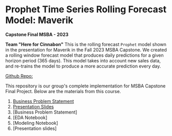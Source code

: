# Prophet Time Series Rolling Forecast Model: Maverik

**Capstone Final MSBA - 2023**

**Team "Here for Cinnabon"**
This is the rolling forecast ```Prophet``` model shown in the presentation for Maverik in the Fall 2023 MSBA Capstone.  We created a rolling window forecast model that produces daily predictions for a given horizon period (365 days). This model takes into account new sales data, and re-trains the model to produce a more accurate prediction every day.

[Github Repo:](https://github.com/bvasherchan/ProphetTimeSeriesModel)

This repository is our group's complete implementation for MSBA Capstone Final Project. Below are the materials from this course.

1. [Business Problem Statement](https://github.com/bvasherchan/ProphetTimeSeriesModel/blob/main/Maverick_%20Business%20Problem%20Statement.docx)
2. [Presentation Slides](https://github.com/bvasherchan/ProphetTimeSeriesModel/blob/main/Maverik%20Revenue%20Forecast.pptx)
3. [Business Problem Statement]
4. [EDA Notebook]
5. [Modeling Notebook]
6. [Presentation slides]
